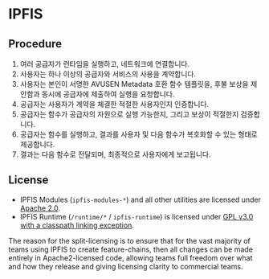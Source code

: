 # IPFIS

## Procedure

1. 여러 공급자가 런타임을 실행하고, 네트워크에 연결합니다.
2. 사용자는 하나 이상의 공급자와 서비스의 사용을 계약합니다.
3. 사용자는 본인이 서명한 AVUSEN Metadata 호환 함수 템플릿을, 후불 보상을 제안함과 동시에 공급자에 제출하여 실행을 요청합니다.
4. 공급자는 사용자가 계약을 체결한 적절한 사용자인지 인증합니다.
5. 공급자는 함수가 공급자의 자원으로 실행 가능한지, 그리고 보상이 적절한지 검증합니다.
6. 공급자는 함수를 실행하고, 결과를 사용자 및 다음 함수가 복호화할 수 있는 형태로 제공합니다.
7. 결과는 다음 함수로 전달되며, 최종적으로 사용자에게 보고됩니다.

## License

* IPFIS Modules (`ipfis-modules-*`) and all other utilities are licensed under [Apache 2.0](LICENSE-APACHE2).
* IPFIS Runtime (`/runtime/*` / `ipfis-runtime`) is licensed under [GPL v3.0 with a classpath linking exception](LICENSE-GPL3).

The reason for the split-licensing is to ensure that for the vast majority of teams using IPFIS to create feature-chains, then all changes can be made entirely in Apache2-licensed code, allowing teams full freedom over what and how they release and giving licensing clarity to commercial teams.
